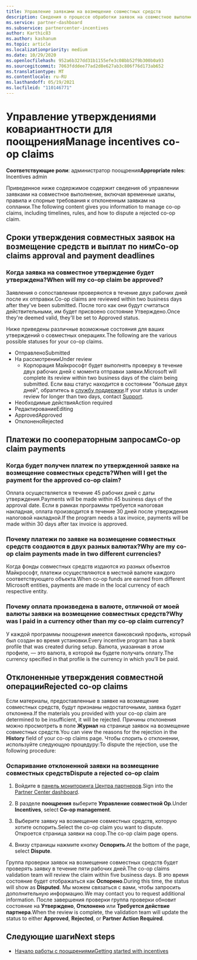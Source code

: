 ```yaml
---
title: Управление заявками на возмещение совместных средств
description: Сведения о процессе обработки заявок на совместное выполнение, включая крайние сроки, проблемы с валютой и спорные вопросы об отклоненных заявках на совместное выполнение.
ms.service: partner-dashboard
ms.subservice: partnercenter-incentives
author: Karthic83
ms.author: kashanum
ms.topic: article
ms.localizationpriority: medium
ms.date: 10/29/2020
ms.openlocfilehash: 952a6b327dd31b1155efe3c08bb52f9b300b0a93
ms.sourcegitcommit: 7063fdddee77ad2d8e627ab3c806f76d173ab652
ms.translationtype: MT
ms.contentlocale: ru-RU
ms.lasthandoff: 05/19/2021
ms.locfileid: "110146771"
---
```

# <a name="manage-incentives-co-op-claims"></a><span data-ttu-id="db36c-103">Управление утверждениями ковариантности для поощрения</span><span class="sxs-lookup"><span data-stu-id="db36c-103">Manage incentives co-op claims</span></span>

<span data-ttu-id="db36c-104">**Соответствующие роли**: администратор поощрения</span><span class="sxs-lookup"><span data-stu-id="db36c-104">**Appropriate roles**: Incentives admin</span></span>

<span data-ttu-id="db36c-105">Приведенное ниже содержимое содержит сведения об управлении заявками на совместное выполнение, включая временные шкалы, правила и спорные требования к отклоненным заявкам на сопланки.</span><span class="sxs-lookup"><span data-stu-id="db36c-105">The following content gives you information to manage co-op claims, including timelines, rules, and how to dispute a rejected co-op claim.</span></span>

## <a name="co-op-claims-approval-and-payment-deadlines"></a><span data-ttu-id="db36c-106">Сроки утверждения совместных заявок на возмещение средств и выплат по ним</span><span class="sxs-lookup"><span data-stu-id="db36c-106">Co-op claims approval and payment deadlines</span></span>

### <a name="when-will-my-co-op-claim-be-approved"></a><span data-ttu-id="db36c-107">Когда заявка на совместное утверждение будет утверждена?</span><span class="sxs-lookup"><span data-stu-id="db36c-107">When will my co-op claim be approved?</span></span>

<span data-ttu-id="db36c-108">Заявления о сопоставлении проверяются в течение двух рабочих дней после их отправки.</span><span class="sxs-lookup"><span data-stu-id="db36c-108">Co-op claims are reviewed within two business days after they've been submitted.</span></span> <span data-ttu-id="db36c-109">После того как они будут считаться действительными, им будет присвоено состояние Утверждено.</span><span class="sxs-lookup"><span data-stu-id="db36c-109">Once they're deemed valid, they'll be set to Approved status.</span></span>  

<span data-ttu-id="db36c-110">Ниже приведены различные возможные состояния для ваших утверждений о совместных операциях.</span><span class="sxs-lookup"><span data-stu-id="db36c-110">The following are the various possible statuses for your co-op claims.</span></span>

- <span data-ttu-id="db36c-111">Отправлено</span><span class="sxs-lookup"><span data-stu-id="db36c-111">Submitted</span></span>
- <span data-ttu-id="db36c-112">На рассмотрении</span><span class="sxs-lookup"><span data-stu-id="db36c-112">Under review</span></span>
  - <span data-ttu-id="db36c-113">Корпорация Майкрософт будет выполнять проверку в течение двух рабочих дней с момента отправки заявки.</span><span class="sxs-lookup"><span data-stu-id="db36c-113">Microsoft will complete its review within two business days of the claim being submitted.</span></span> <span data-ttu-id="db36c-114">Если ваш статус находится в состоянии "больше двух дней", обратитесь в [службу поддержки](https://partner.microsoft.com/dashboard/support/incentives/servicerequests?category=incentives).</span><span class="sxs-lookup"><span data-stu-id="db36c-114">If your status is under review for longer than two days, contact [Support](https://partner.microsoft.com/dashboard/support/incentives/servicerequests?category=incentives).</span></span>
- <span data-ttu-id="db36c-115">Необходимые действия</span><span class="sxs-lookup"><span data-stu-id="db36c-115">Action required</span></span>
- <span data-ttu-id="db36c-116">Редактирование</span><span class="sxs-lookup"><span data-stu-id="db36c-116">Editing</span></span>
- <span data-ttu-id="db36c-117">Approved</span><span class="sxs-lookup"><span data-stu-id="db36c-117">Approved</span></span>
- <span data-ttu-id="db36c-118">Отклонено</span><span class="sxs-lookup"><span data-stu-id="db36c-118">Rejected</span></span>

## <a name="co-op-claim-payments"></a><span data-ttu-id="db36c-119">Платежи по сооператорным запросам</span><span class="sxs-lookup"><span data-stu-id="db36c-119">Co-op claim payments</span></span>

### <a name="when-will-i-get-the-payment-for-the-approved-co-op-claim"></a><span data-ttu-id="db36c-120">Когда будет получен платеж по утвержденной заявке на возмещение совместных средств?</span><span class="sxs-lookup"><span data-stu-id="db36c-120">When will I get the payment for the approved co-op claim?</span></span>

<span data-ttu-id="db36c-121">Оплата осуществляется в течение 45 рабочих дней с даты утверждения.</span><span class="sxs-lookup"><span data-stu-id="db36c-121">Payments will be made within 45 business days of the approval date.</span></span> <span data-ttu-id="db36c-122">Если в рамках программы требуется налоговая накладная, оплата производится в течение 30 дней после утверждения налоговой накладной.</span><span class="sxs-lookup"><span data-stu-id="db36c-122">If the program needs a tax invoice, payments will be made within 30 days after tax invoice is approved.</span></span>

### <a name="why-are-my-co-op-claim-payments-made-in-two-different-currencies"></a><span data-ttu-id="db36c-123">Почему платежи по заявке на возмещение совместных средств создаются в двух разных валютах?</span><span class="sxs-lookup"><span data-stu-id="db36c-123">Why are my co-op claim payments made in two different currencies?</span></span>

<span data-ttu-id="db36c-124">Когда фонды совместных средств издаются из разных объектов Майкрософт, платежи осуществляются в местной валюте каждого соответствующего объекта.</span><span class="sxs-lookup"><span data-stu-id="db36c-124">When co-op funds are earned from different Microsoft entities, payments are made in the local currency of each respective entity.</span></span>  

### <a name="why-was-i-paid-in-a-currency-other-than-my-co-op-claim-currency"></a><span data-ttu-id="db36c-125">Почему оплата произведена в валюте, отличной от моей валюты заявки на возмещение совместных средств?</span><span class="sxs-lookup"><span data-stu-id="db36c-125">Why was I paid in a currency other than my co-op claim currency?</span></span>

<span data-ttu-id="db36c-126">У каждой программы поощрения имеется банковский профиль, который был создан во время установки.</span><span class="sxs-lookup"><span data-stu-id="db36c-126">Every incentive program has a bank profile that was created during setup.</span></span> <span data-ttu-id="db36c-127">Валюта, указанная в этом профиле, — это валюта, в которой вы будете получать оплату.</span><span class="sxs-lookup"><span data-stu-id="db36c-127">The currency specified in that profile is the currency in which you’ll be paid.</span></span>

## <a name="rejected-co-op-claims"></a><span data-ttu-id="db36c-128">Отклоненные утверждения совместной операции</span><span class="sxs-lookup"><span data-stu-id="db36c-128">Rejected co-op claims</span></span>

<span data-ttu-id="db36c-129">Если материалы, предоставленные в заявке на возмещение совместных средств, будут признаны недостаточными, заявка будет отклонена.</span><span class="sxs-lookup"><span data-stu-id="db36c-129">If the materials you provided with your co-op claim are determined to be insufficient, it will be rejected.</span></span> <span data-ttu-id="db36c-130">Причины отклонения можно просмотреть в поле **Журнал** на странице заявок на возмещение совместных средств.</span><span class="sxs-lookup"><span data-stu-id="db36c-130">You can view the reasons for the rejection in the **History** field of your co-op claims page.</span></span> <span data-ttu-id="db36c-131">Чтобы спорить о отклонении, используйте следующую процедуру:</span><span class="sxs-lookup"><span data-stu-id="db36c-131">To dispute the rejection, use the following procedure:</span></span>

### <a name="dispute-a-rejected-co-op-claim"></a><span data-ttu-id="db36c-132">Оспаривание отклоненной заявки на возмещение совместных средств</span><span class="sxs-lookup"><span data-stu-id="db36c-132">Dispute a rejected co-op claim</span></span>

1. <span data-ttu-id="db36c-133">Войдите в [панель мониторинга Центра партнеров](https://partner.microsoft.com/dashboard/).</span><span class="sxs-lookup"><span data-stu-id="db36c-133">Sign into the [Partner Center dashboard](https://partner.microsoft.com/dashboard/).</span></span>

2. <span data-ttu-id="db36c-134">В разделе **поощрения** выберите **Управление совместной Op**.</span><span class="sxs-lookup"><span data-stu-id="db36c-134">Under **Incentives**, select **Co-op management**.</span></span>

3. <span data-ttu-id="db36c-135">Выберите заявку на возмещение совместных средств, которую хотите оспорить.</span><span class="sxs-lookup"><span data-stu-id="db36c-135">Select the co-op claim you want to dispute.</span></span> <span data-ttu-id="db36c-136">Откроется страница заявки на соop.</span><span class="sxs-lookup"><span data-stu-id="db36c-136">The co-op claim page opens.</span></span>

4. <span data-ttu-id="db36c-137">Внизу страницы нажмите кнопку **Оспорить**.</span><span class="sxs-lookup"><span data-stu-id="db36c-137">At the bottom of the page, select **Dispute**.</span></span>

<span data-ttu-id="db36c-138">Группа проверки заявок на возмещение совместных средств будет проверять заявку в течение пяти рабочих дней.</span><span class="sxs-lookup"><span data-stu-id="db36c-138">The co-op claims validation team will review the claim within five business days.</span></span> <span data-ttu-id="db36c-139">В это время состояние будет отображаться как **Оспорено**.</span><span class="sxs-lookup"><span data-stu-id="db36c-139">During this time, the status will show as **Disputed**.</span></span> <span data-ttu-id="db36c-140">Мы можем связаться с вами, чтобы запросить дополнительную информацию.</span><span class="sxs-lookup"><span data-stu-id="db36c-140">We may contact you to request additional information.</span></span> <span data-ttu-id="db36c-141">После завершения проверки группа проверки обновит состояние на **Утверждено**, **Отклонено** или **Требуется действие партнера**.</span><span class="sxs-lookup"><span data-stu-id="db36c-141">When the review is complete, the validation team will update the status to either **Approved**, **Rejected**, or **Partner Action Required**.</span></span>

## <a name="next-steps"></a><span data-ttu-id="db36c-142">Следующие шаги</span><span class="sxs-lookup"><span data-stu-id="db36c-142">Next steps</span></span>

- [<span data-ttu-id="db36c-143">Начало работы с поощрениями</span><span class="sxs-lookup"><span data-stu-id="db36c-143">Getting started with incentives</span></span>](incentives-get-started-intro.md)
